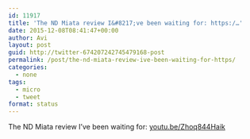 ```yaml
---
id: 11917
title: 'The ND Miata review I&#8217;ve been waiting for: https:/…'
date: 2015-12-08T08:41:47+00:00
author: Avi
layout: post
guid: http://twitter-674207242745479168-post
permalink: /post/the-nd-miata-review-ive-been-waiting-for-https/
categories:
  - none
tags:
  - micro
  - tweet
format: status
---
```

The ND Miata review I&#8217;ve been waiting for: [youtu.be/Zhoq844Haik](http://youtu.be/Zhoq844Haik)